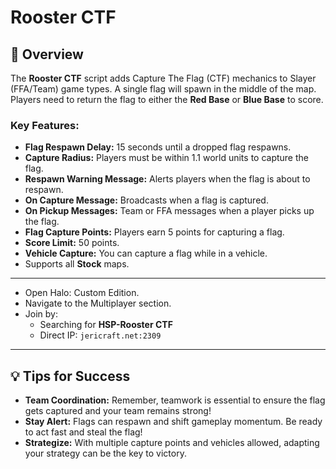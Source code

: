 # Rooster CTF

## 📝 Overview

The **Rooster CTF** script adds Capture The Flag (CTF) mechanics to Slayer (FFA/Team) game types. A single flag will
spawn in the middle of the map. Players need to return the flag to either the **Red Base** or **Blue Base** to score.

### Key Features:

- **Flag Respawn Delay:** 15 seconds until a dropped flag respawns.
- **Capture Radius:** Players must be within 1.1 world units to capture the flag.
- **Respawn Warning Message:** Alerts players when the flag is about to respawn.
- **On Capture Message:** Broadcasts when a flag is captured.
- **On Pickup Messages:** Team or FFA messages when a player picks up the flag.
- **Flag Capture Points:** Players earn 5 points for capturing a flag.
- **Score Limit:** 50 points.
- **Vehicle Capture:** You can capture a flag while in a vehicle.
- Supports all **Stock** maps.

---

* Open Halo: Custom Edition.
* Navigate to the Multiplayer section.
* Join by:
    * Searching for **HSP-Rooster CTF**
    * Direct IP: `jericraft.net:2309`

---

## 💡 Tips for Success

- **Team Coordination:** Remember, teamwork is essential to ensure the flag gets captured and your team remains strong!
- **Stay Alert:** Flags can respawn and shift gameplay momentum. Be ready to act fast and steal the flag!
- **Strategize:** With multiple capture points and vehicles allowed, adapting your strategy can be the key to victory.
